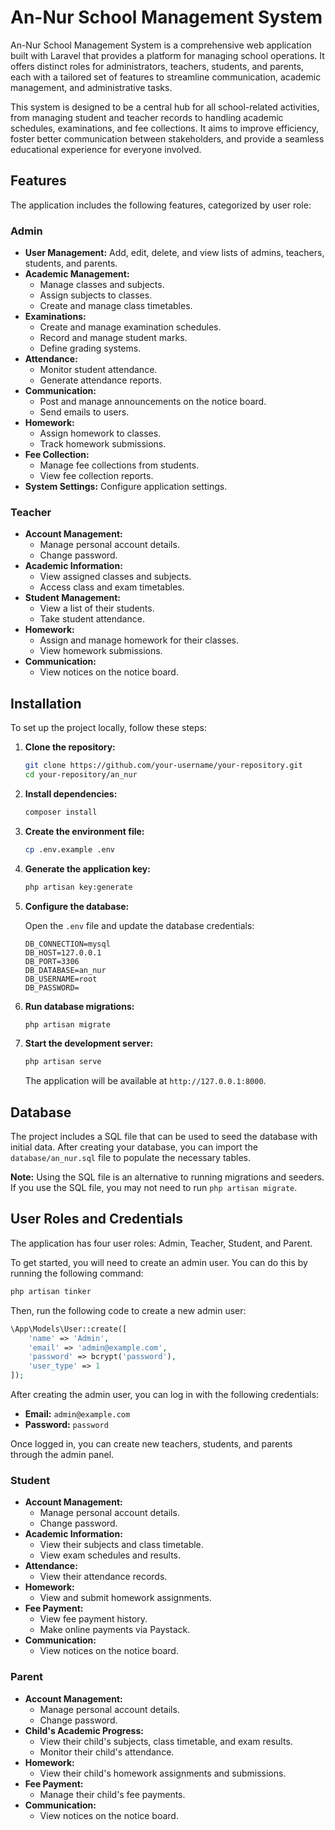 # An-Nur School Management System

An-Nur School Management System is a comprehensive web application built with Laravel that provides a platform for managing school operations. It offers distinct roles for administrators, teachers, students, and parents, each with a tailored set of features to streamline communication, academic management, and administrative tasks.

This system is designed to be a central hub for all school-related activities, from managing student and teacher records to handling academic schedules, examinations, and fee collections. It aims to improve efficiency, foster better communication between stakeholders, and provide a seamless educational experience for everyone involved.

## Features

The application includes the following features, categorized by user role:

### Admin

- **User Management:** Add, edit, delete, and view lists of admins, teachers, students, and parents.
- **Academic Management:**
    - Manage classes and subjects.
    - Assign subjects to classes.
    - Create and manage class timetables.
- **Examinations:**
    - Create and manage examination schedules.
    - Record and manage student marks.
    - Define grading systems.
- **Attendance:**
    - Monitor student attendance.
    - Generate attendance reports.
- **Communication:**
    - Post and manage announcements on the notice board.
    - Send emails to users.
- **Homework:**
    - Assign homework to classes.
    - Track homework submissions.
- **Fee Collection:**
    - Manage fee collections from students.
    - View fee collection reports.
- **System Settings:** Configure application settings.

### Teacher

- **Account Management:**
    - Manage personal account details.
    - Change password.
- **Academic Information:**
    - View assigned classes and subjects.
    - Access class and exam timetables.
- **Student Management:**
    - View a list of their students.
    - Take student attendance.
- **Homework:**
    - Assign and manage homework for their classes.
    - View homework submissions.
- **Communication:**
    - View notices on the notice board.

## Installation

To set up the project locally, follow these steps:

1.  **Clone the repository:**

    ```bash
    git clone https://github.com/your-username/your-repository.git
    cd your-repository/an_nur
    ```

2.  **Install dependencies:**

    ```bash
    composer install
    ```

3.  **Create the environment file:**

    ```bash
    cp .env.example .env
    ```

4.  **Generate the application key:**

    ```bash
    php artisan key:generate
    ```

5.  **Configure the database:**

    Open the `.env` file and update the database credentials:

    ```
    DB_CONNECTION=mysql
    DB_HOST=127.0.0.1
    DB_PORT=3306
    DB_DATABASE=an_nur
    DB_USERNAME=root
    DB_PASSWORD=
    ```

6.  **Run database migrations:**

    ```bash
    php artisan migrate
    ```

7.  **Start the development server:**

    ```bash
    php artisan serve
    ```

    The application will be available at `http://127.0.0.1:8000`.

## Database

The project includes a SQL file that can be used to seed the database with initial data. After creating your database, you can import the `database/an_nur.sql` file to populate the necessary tables.

**Note:** Using the SQL file is an alternative to running migrations and seeders. If you use the SQL file, you may not need to run `php artisan migrate`.

## User Roles and Credentials

The application has four user roles: Admin, Teacher, Student, and Parent.

To get started, you will need to create an admin user. You can do this by running the following command:

```bash
php artisan tinker
```

Then, run the following code to create a new admin user:

```php
\App\Models\User::create([
    'name' => 'Admin',
    'email' => 'admin@example.com',
    'password' => bcrypt('password'),
    'user_type' => 1
]);
```

After creating the admin user, you can log in with the following credentials:

-   **Email:** `admin@example.com`
-   **Password:** `password`

Once logged in, you can create new teachers, students, and parents through the admin panel.

### Student

- **Account Management:**
    - Manage personal account details.
    - Change password.
- **Academic Information:**
    - View their subjects and class timetable.
    - View exam schedules and results.
- **Attendance:**
    - View their attendance records.
- **Homework:**
    - View and submit homework assignments.
- **Fee Payment:**
    - View fee payment history.
    - Make online payments via Paystack.
- **Communication:**
    - View notices on the notice board.

### Parent

- **Account Management:**
    - Manage personal account details.
    - Change password.
- **Child's Academic Progress:**
    - View their child's subjects, class timetable, and exam results.
    - Monitor their child's attendance.
- **Homework:**
    - View their child's homework assignments and submissions.
- **Fee Payment:**
    - Manage their child's fee payments.
- **Communication:**
    - View notices on the notice board.

